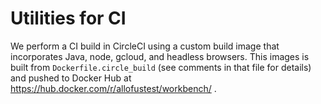 # Utilities for CI

We perform a CI build in CircleCI using a custom build image that incorporates
Java, node, gcloud, and headless browsers. This images is built from
`Dockerfile.circle_build` (see comments in that file for details) and pushed to
Docker Hub at https://hub.docker.com/r/allofustest/workbench/ .


